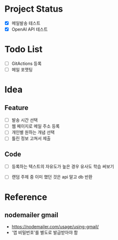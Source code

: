 # Project Status
- [x] 메일발송 테스트
- [x] OpenAI API 테스트

# Todo List
- [ ] GitActions 등록
- [ ] 메일 포맷팅

# Idea
## Feature
- [ ] 발송 시간 선택
- [ ] 웹 페이지로 메일 주소 등록
- [ ] 개인별 원하는 개념 선택
- [ ] 틀린 정보 고쳐서 제출
## Code
- [ ] 등록하는 텍스트의 자유도가 높은 경우 유사도 학습 써보기
- [ ] 랜덤 주제 중 이미 했던 것은 api 말고 db 반환


# Reference
## nodemailer gmail
- https://nodemailer.com/usage/using-gmail/
- '앱 비밀번호'를 별도로 발급받아야 함